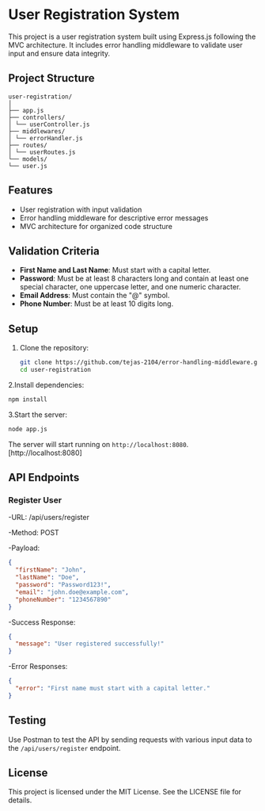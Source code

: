 # User Registration System

This project is a user registration system built using Express.js following the MVC architecture. It includes error handling middleware to validate user input and ensure data integrity.

## Project Structure
```
user-registration/
│
├── app.js
├── controllers/
│ └── userController.js
├── middlewares/
│ └── errorHandler.js
├── routes/
│ └── userRoutes.js
└── models/
└── user.js
```

## Features

- User registration with input validation
- Error handling middleware for descriptive error messages
- MVC architecture for organized code structure

## Validation Criteria

- **First Name and Last Name**: Must start with a capital letter.
- **Password**: Must be at least 8 characters long and contain at least one special character, one uppercase letter, and one numeric character.
- **Email Address**: Must contain the "@" symbol.
- **Phone Number**: Must be at least 10 digits long.

## Setup

1. Clone the repository:

   ```bash
   git clone https://github.com/tejas-2104/error-handling-middleware.git
   cd user-registration
   
2.Install dependencies:

```bash
npm install
```
3.Start the server:

```bash
node app.js
```

The server will start running on `http://localhost:8080`.[http://localhost:8080]


## API Endpoints

### Register User

-URL: /api/users/register

-Method: POST

-Payload:

```json
{
  "firstName": "John",
  "lastName": "Doe",
  "password": "Password123!",
  "email": "john.doe@example.com",
  "phoneNumber": "1234567890"
}
```
-Success Response:

```json
{
  "message": "User registered successfully!"
}
```
-Error Responses:

```json
{
  "error": "First name must start with a capital letter."
}
 ```

## Testing

Use Postman to test the API by sending requests with various input data to the `/api/users/register` endpoint.

## License

This project is licensed under the MIT License. See the LICENSE file for details.








